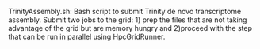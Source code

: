TrinityAssembly.sh:
Bash script to submit Trinity de novo transcriptome assembly. Submit two jobs to the grid: 1) prep the files that are not taking advantage of the grid but are memory hungry and 2)proceed with the step that can be run in parallel using HpcGridRunner.
